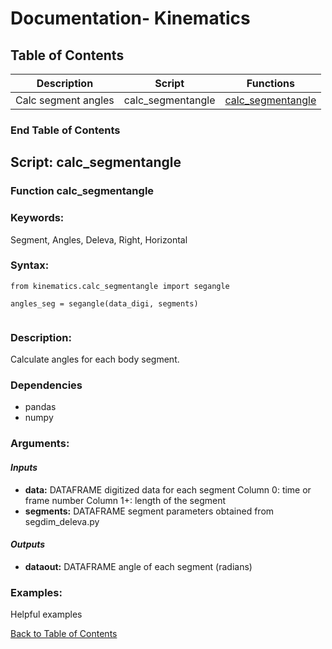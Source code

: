 # Documentation- Kinematics 

## Table of Contents 
| Description | Script |Functions |
| ------------- | ------------- | ------------- |
| Calc segment angles | calc_segmentangle | [calc_segmentangle](#function-calc_segmentangle) |

### End Table of Contents  <br/>



## Script: calc_segmentangle
### Function calc_segmentangle

### **Keywords:**
Segment, Angles, Deleva, Right, Horizontal


### **Syntax:**
```
from kinematics.calc_segmentangle import segangle

angles_seg = segangle(data_digi, segments)
                              
```
### **Description:**<br/>
Calculate angles for each body segment.

### Dependencies
* pandas  
* numpy  
 
### **Arguments:**

#### *Inputs*

   * **data:** DATAFRAME digitized data for each segment
        Column 0: time or frame number
        Column 1+: length of the segment
   * **segments:** DATAFRAME segment parameters obtained from segdim_deleva.py
   
#### *Outputs*

   * **dataout:** DATAFRAME angle of each segment (radians)
   
### **Examples:**
Helpful examples

[Back to Table of Contents](#table-of-contents)    
